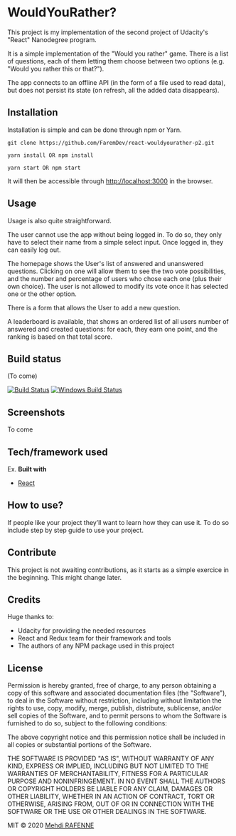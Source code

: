 # WouldYouRather?

This project is my implementation of the second project of Udacity's "React" Nanodegree program.

It is a simple implementation of the "Would you rather" game. There is a list of questions, each of them letting them choose between two options (e.g. "Would you rather this or that?").

The app connects to an offline API (in the form of a file used to read data), but does not persist its state (on refresh, all the added data disappears).


## Installation

Installation is simple and can be done through npm or Yarn.

`git clone https://github.com/FaremDev/react-wouldyourather-p2.git`

`yarn install OR npm install`

`yarn start OR npm start`

It will then be accessible through [http://localhost:3000](http://localhost:3000) in the browser.

## Usage

Usage is also quite straightforward.

The user cannot use the app without being logged in. To do so, they only have to select their name from a simple select input. Once logged in, they can easily log out.

The homepage shows the User's list of answered and unanswered questions. Clicking on one will allow them to see the two vote possibilities, and the number and percentage of users who chose each one (plus their own choice). The user is not allowed to modify its vote once it has selected one or the other option.

There is a form that allows the User to add a new question.

A leaderboard is available, that shows an ordered list of all users number of answered and created questions: for each, they earn one point, and the ranking is based on that total score.

## Build status
(To come)

[![Build Status](https://travis-ci.org/akashnimare/foco.svg?branch=master)](https://travis-ci.org/akashnimare/foco)
[![Windows Build Status](https://ci.appveyor.com/api/projects/status/github/akashnimare/foco?branch=master&svg=true)](https://ci.appveyor.com/project/akashnimare/foco/branch/master)

## Screenshots
To come

## Tech/framework used
Ex. 
<b>Built with</b>
- [React ](https://reactjs.org/)

## How to use?
If people like your project they’ll want to learn how they can use it. To do so include step by step guide to use your project.

## Contribute
This project is not awaiting contributions, as it starts as a simple exercice in the beginning. This might change later.

## Credits
Huge thanks to:
- Udacity for providing the needed resources
- React and Redux team for their framework and tools
- The authors of any NPM package used in this project

## License
Permission is hereby granted, free of charge, to any person obtaining a copy of this software and associated documentation files (the "Software"), to deal in the Software without restriction, including without limitation the rights to use, copy, modify, merge, publish, distribute, sublicense, and/or sell copies of the Software, and to permit persons to whom the Software is furnished to do so, subject to the following conditions:

The above copyright notice and this permission notice shall be included in all copies or substantial portions of the Software.

THE SOFTWARE IS PROVIDED "AS IS", WITHOUT WARRANTY OF ANY KIND, EXPRESS OR IMPLIED, INCLUDING BUT NOT LIMITED TO THE WARRANTIES OF MERCHANTABILITY, FITNESS FOR A PARTICULAR PURPOSE AND NONINFRINGEMENT. IN NO EVENT SHALL THE AUTHORS OR COPYRIGHT HOLDERS BE LIABLE FOR ANY CLAIM, DAMAGES OR OTHER LIABILITY, WHETHER IN AN ACTION OF CONTRACT, TORT OR OTHERWISE, ARISING FROM, OUT OF OR IN CONNECTION WITH THE SOFTWARE OR THE USE OR OTHER DEALINGS IN THE SOFTWARE.

MIT © 2020 [Mehdi RAFENNE]()